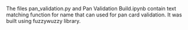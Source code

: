 The files pan_validation.py and Pan Validation Build.ipynb contain text matching function for name that can used for pan card validation. It was built using fuzzywuzzy library. 
